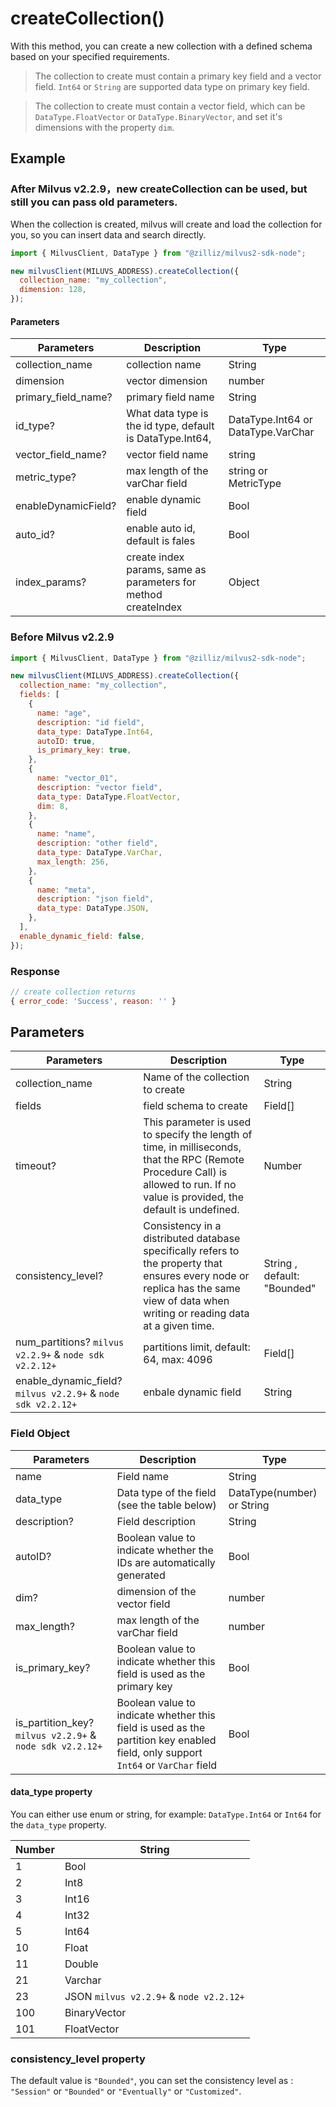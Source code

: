 # createCollection()

With this method, you can create a new collection with a defined schema based on your specified requirements.

> The collection to create must contain a primary key field and a vector field. `Int64` or `String` are supported data type on primary key field.

> The collection to create must contain a vector field, which can be `DataType.FloatVector` or `DataType.BinaryVector`, and set it's dimensions with the property `dim`.

## Example

### After Milvus v2.2.9，new createCollection can be used, but still you can pass old parameters.

When the collection is created, milvus will create and load the collection for you, so you can insert data and search directly.

```javascript
import { MilvusClient, DataType } from "@zilliz/milvus2-sdk-node";

new milvusClient(MILUVS_ADDRESS).createCollection({
  collection_name: "my_collection",
  dimension: 128,
});
```

#### Parameters

| Parameters          | Description                                                    | Type                               |
| ------------------- | -------------------------------------------------------------- | ---------------------------------- |
| collection_name     | collection name                                                | String                             |
| dimension           | vector dimension                                               | number                             |
| primary_field_name? | primary field name                                             | String                             |
| id_type?            | What data type is the id type, default is DataType.Int64,      | DataType.Int64 or DataType.VarChar |
| vector_field_name?  | vector field name                                              | string                             |
| metric_type?        | max length of the varChar field                                | string or MetricType               |
| enableDynamicField? | enable dynamic field                                           | Bool                               |
| auto_id?            | enable auto id, default is fales                               | Bool                               |
| index_params?       | create index params, same as parameters for method createIndex | Object                             |

### Before Milvus v2.2.9

```javascript
import { MilvusClient, DataType } from "@zilliz/milvus2-sdk-node";

new milvusClient(MILUVS_ADDRESS).createCollection({
  collection_name: "my_collection",
  fields: [
    {
      name: "age",
      description: "id field",
      data_type: DataType.Int64,
      autoID: true,
      is_primary_key: true,
    },
    {
      name: "vector_01",
      description: "vector field",
      data_type: DataType.FloatVector,
      dim: 8,
    },
    {
      name: "name",
      description: "other field",
      data_type: DataType.VarChar,
      max_length: 256,
    },
    {
      name: "meta",
      description: "json field",
      data_type: DataType.JSON,
    },
  ],
  enable_dynamic_field: false,
});
```

### Response

```javascript
// create collection returns
{ error_code: 'Success', reason: '' }
```

## Parameters

| Parameters                                                   | Description                                                                                                                                                                          | Type                        |
| ------------------------------------------------------------ | ------------------------------------------------------------------------------------------------------------------------------------------------------------------------------------ | --------------------------- |
| collection_name                                              | Name of the collection to create                                                                                                                                                     | String                      |
| fields                                                       | field schema to create                                                                                                                                                               | Field[]                     |
| timeout?                                                     | This parameter is used to specify the length of time, in milliseconds, that the RPC (Remote Procedure Call) is allowed to run. If no value is provided, the default is undefined.    | Number                      |
| consistency_level?                                           | Consistency in a distributed database specifically refers to the property that ensures every node or replica has the same view of data when writing or reading data at a given time. | String , default: "Bounded" |
| num_partitions? `milvus v2.2.9+` & `node sdk v2.2.12+`       | partitions limit, default: 64, max: 4096                                                                                                                                             | Field[]                     |
| enable_dynamic_field? `milvus v2.2.9+` & `node sdk v2.2.12+` | enbale dynamic field                                                                                                                                                                 | String                      |

### Field Object

| Parameters                                               | Description                                                                                                                      | Type                       |
| -------------------------------------------------------- | -------------------------------------------------------------------------------------------------------------------------------- | -------------------------- |
| name                                                     | Field name                                                                                                                       | String                     |
| data_type                                                | Data type of the field (see the table below)                                                                                     | DataType(number) or String |
| description?                                             | Field description                                                                                                                | String                     |
| autoID?                                                  | Boolean value to indicate whether the IDs are automatically generated                                                            | Bool                       |
| dim?                                                     | dimension of the vector field                                                                                                    | number                     |
| max_length?                                              | max length of the varChar field                                                                                                  | number                     |
| is_primary_key?                                          | Boolean value to indicate whether this field is used as the primary key                                                          | Bool                       |
| is_partition_key? `milvus v2.2.9+` & `node sdk v2.2.12+` | Boolean value to indicate whether this field is used as the partition key enabled field, only support `Int64` or `VarChar` field | Bool                       |

#### data_type property

You can either use enum or string, for example: `DataType.Int64` or `Int64` for the `data_type` property.

| Number | String                                  |
| ------ | --------------------------------------- |
| 1      | Bool                                    |
| 2      | Int8                                    |
| 3      | Int16                                   |
| 4      | Int32                                   |
| 5      | Int64                                   |
| 10     | Float                                   |
| 11     | Double                                  |
| 21     | Varchar                                 |
| 23     | JSON `milvus v2.2.9+` & `node v2.2.12+` |
| 100    | BinaryVector                            |
| 101    | FloatVector                             |

### consistency_level property

The default value is `"Bounded"`, you can set the consistency level as : `"Session"` or `"Bounded"` or `"Eventually"` or `"Customized"`.
